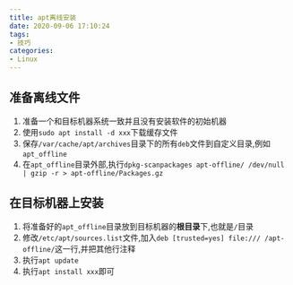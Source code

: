 ```yaml
---
title: apt离线安装
date: 2020-09-06 17:10:24
tags:
- 技巧
categories:
- Linux
---
```


## 准备离线文件
1. 准备一个和目标机器系统一致并且没有安装软件的初始机器
2. 使用`sudo apt install -d xxx`下载缓存文件
3. 保存`/var/cache/apt/archives`目录下的所有`deb`文件到自定义目录,例如`apt_offline`
4. 在`apt_offline`目录外部,执行`dpkg-scanpackages apt-offline/ /dev/null | gzip -r > apt-offline/Packages.gz`

## 在目标机器上安装
1. 将准备好的`apt_offline`目录放到目标机器的**根目录**下,也就是`/`目录
2. 修改`/etc/apt/sources.list`文件,加入`deb [trusted=yes] file:/// /apt-offline/`这一行,并把其他行注释
3. 执行`apt update`
4. 执行`apt install xxx`即可
